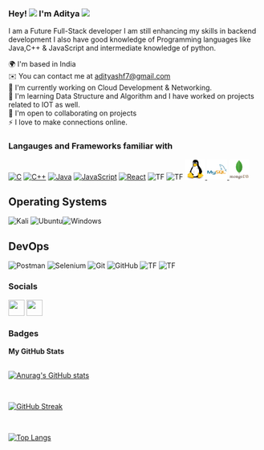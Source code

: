 ### Hey! <img src="https://raw.githubusercontent.com/MartinHeinz/MartinHeinz/master/wave.gif" width="30px"> I'm Aditya     ![](https://komarev.com/ghpvc/?username=adityassharma-ss&color=blue)

I am a Future Full-Stack developer I am still enhancing my skills in backend development I also have good knowledge of Programming languages like Java,C++ & JavaScript and intermediate knowledge of python.

🌍  I'm based in India <br>
✉️  You can contact me at adityashf7@gmail.com <br>
🚀  I'm currently working on Cloud Development & Networking. <br>
🧠  I'm learning Data Structure and Algorithm and I have worked on projects related to IOT as well. <br>
🤝  I'm open to collaborating on projects <br>
⚡  I love to make connections online. <br>

<h3>Langauges and Frameworks familiar with </h3>
<a href="https://docs.microsoft.com/en-us/cpp/?view=msvc-170" rel="nofollow"><img src="https://raw.githubusercontent.com/danielcranney/readme-generator/main/public/icons/skills/c-colored.svg" width="36" height="36" alt="C" style="max-width: 100%;"></a>
<a href="https://docs.microsoft.com/en-us/cpp/?view=msvc-170" rel="nofollow"><img src="https://raw.githubusercontent.com/danielcranney/readme-generator/main/public/icons/skills/cplusplus-colored.svg" width="36" height="36" alt="C++" style="max-width: 100%;"></a>
<a href="https://www.oracle.com/java/" rel="nofollow"><img src="https://raw.githubusercontent.com/danielcranney/readme-generator/main/public/icons/skills/java-colored.svg" width="36" height="36" alt="Java" style="max-width: 100%;"></a>
<a href="https://developer.mozilla.org/en-US/docs/Web/JavaScript" rel="nofollow"><img src="https://raw.githubusercontent.com/danielcranney/readme-generator/main/public/icons/skills/javascript-colored.svg" width="36" height="36" alt="JavaScript" style="max-width: 100%;"></a>
<a href="https://reactjs.org/" rel="nofollow"><img src="https://raw.githubusercontent.com/danielcranney/readme-generator/main/public/icons/skills/react-colored.svg" width="36" height="36" alt="React" style="max-width: 100%;"></a>
<img alt="TF" src="https://camo.githubusercontent.com/2e1a720ff8ca61bfa74f75a2cc1c8ab920035dc73ad4d6fd1c6dde502642a798/68747470733a2f2f696d672e736869656c64732e696f2f62616467652f6e67696e782d3236393533393f7374796c653d666f722d7468652d6261646765266c6f676f3d6e67696e78266c6f676f436f6c6f723d7768697465" data-canonical-src="https://img.shields.io/badge/nginx-269539?style=for-the-badge&amp;logo=nginx&amp;logoColor=white" style="max-width: 100%;"> <img alt="TF" src="https://camo.githubusercontent.com/f403213a346df053893f313b599c2f588bec0b124762881d5edcd4e55e41b721/68747470733a2f2f696d672e736869656c64732e696f2f62616467652f424153482d3445414132353f7374796c653d666f722d7468652d6261646765266c6f676f3d676e752d62617368266c6f676f436f6c6f723d7768697465" data-canonical-src="https://img.shields.io/badge/BASH-4EAA25?style=for-the-badge&amp;logo=gnu-bash&amp;logoColor=white" style="max-width: 100%;">
<a href="https://www.linux.org/" rel="nofollow"> <img src="https://raw.githubusercontent.com/devicons/devicon/master/icons/linux/linux-original.svg" alt="linux" width="40" height="40" style="max-width: 100%;"> </a>
<a href="https://www.mysql.com/" rel="nofollow"> <img src="https://raw.githubusercontent.com/devicons/devicon/master/icons/mysql/mysql-original-wordmark.svg" alt="mysql" width="40" height="40" style="max-width: 100%;"> </a>
<a href="https://www.mongodb.com/" rel="nofollow"> <img src="https://raw.githubusercontent.com/devicons/devicon/master/icons/mongodb/mongodb-original-wordmark.svg" alt="mongodb" width="40" height="40" style="max-width: 100%;"> </a>

## Operating Systems

![Kali](https://img.shields.io/badge/Kali-268BEE?style=for-the-badge&logo=kalilinux&logoColor=white)	![Ubuntu](https://img.shields.io/badge/Ubuntu-E95420?style=for-the-badge&logo=ubuntu&logoColor=white)![Windows](https://img.shields.io/badge/Windows-0078D6?style=for-the-badge&logo=windows&logoColor=white)

## DevOps
![Postman](https://img.shields.io/badge/Postman-FF6C37?style=for-the-badge&logo=postman&logoColor=white)	![Selenium](https://img.shields.io/badge/-selenium-%43B02A?style=for-the-badge&logo=selenium&logoColor=white)	![Git](https://img.shields.io/badge/git-%23F05033.svg?style=for-the-badge&logo=git&logoColor=white)	![GitHub](https://img.shields.io/badge/github-%23121011.svg?style=for-the-badge&logo=github&logoColor=white)	<img alt="TF" src="https://camo.githubusercontent.com/b184cf7adbab9f5464e80c0f5dd32c85393f6248499a57d743e619f4214391c4/68747470733a2f2f696d672e736869656c64732e696f2f62616467652f646f636b65722d3234393645443f7374796c653d666f722d7468652d6261646765266c6f676f3d646f636b6572266c6f676f436f6c6f723d7768697465" data-canonical-src="https://img.shields.io/badge/docker-2496ED?style=for-the-badge&amp;logo=docker&amp;logoColor=white" style="max-width: 100%;"> <img alt="TF" src="https://camo.githubusercontent.com/e0c03fe28f3d5a344da985aa25b13ee89a9d74712b00b60c88183d7ca118ce06/68747470733a2f2f696d672e736869656c64732e696f2f62616467652f4157532d3233324633453f7374796c653d666f722d7468652d6261646765266c6f676f3d616d617a6f6e2d617773266c6f676f436f6c6f723d7768697465" data-canonical-src="https://img.shields.io/badge/AWS-232F3E?style=for-the-badge&amp;logo=amazon-aws&amp;logoColor=white" style="max-width: 100%;">


<h3> Socials </h3>
<a href="https://www.linkedin.com/in/aditya-sharma-47b787201/" rel="nofollow"><img src="https://raw.githubusercontent.com/danielcranney/readme-generator/main/public/icons/socials/linkedin.svg" width="32" height="32" style="max-width: 100%;"></a>
<a href="https://twitter.com/adityalosblanco" rel="nofollow"><img src="https://raw.githubusercontent.com/danielcranney/readme-generator/main/public/icons/socials/twitter.svg" width="32" height="32" style="max-width: 100%;"></a>

<h3> Badges </h3>
<b>My GitHub Stats</b>
<br>
<br>

[![Anurag's GitHub stats](https://github-readme-stats.vercel.app/api?username=adityassharma-ss)](https://github.com/anuraghazra/github-readme-stats)

<br>

[![GitHub Streak](https://github-readme-streak-stats.herokuapp.com?user=adityassharma-ss&theme=radical&hide_border=true&date_format=M%20j%5B%2C%20Y%5D)](https://git.io/streak-stats)

<br>

[![Top Langs](https://github-readme-stats.vercel.app/api/top-langs/?username=adityassharma-ss&layout=compact&theme=radical)](https://github.com/anuraghazra/github-readme-stats)


